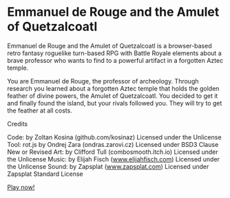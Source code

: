 # Emmanuel de Rouge and the Amulet of Quetzalcoatl

Emmanuel de Rouge and the Amulet of Quetzalcoatl is a browser-based retro fantasy roguelike turn-based RPG with Battle Royale elements about a brave professor who wants to find to a powerful artifact in a forgotten Aztec temple.

You are Emmanuel de Rouge, the professor of archeology. Through research you learned about a forgotten Aztec temple that holds the golden feather of divine powers, the Amulet of Quetzalcoatl.  You decided to get it and finally found the island, but your rivals followed you. They will try to get the feather at all costs.

Credits

Code: by Zoltan Kosina (github.com/kosinaz) Licensed under the Unlicense
Tool: rot.js by Ondrej Zara (ondras.zarovi.cz) Licensed under BSD3 Clause New or Revised
Art: by Clifford Tull (combosmooth.itch.io) Licensed under the Unlicense
Music: by Elijah Fisch (www.elijahfisch.com) Licensed under the Unlicense
Sound: by Zapsplat (www.zapsplat.com) Licensed under Zapsplat Standard License

[Play now!](http://kosinaz.github.io/eraq/)
